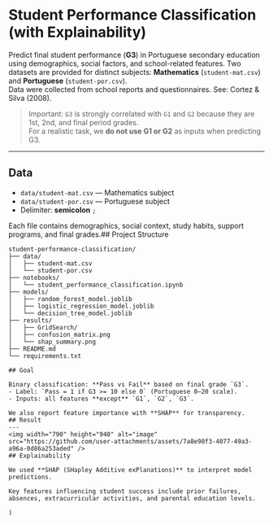 # Student Performance Classification (with Explainability)

Predict final student performance (**G3**) in Portuguese secondary education using demographics, social factors, and school-related features. Two datasets are provided for distinct subjects: **Mathematics** (`student-mat.csv`) and **Portuguese** (`student-por.csv`).  
Data were collected from school reports and questionnaires. See: Cortez & Silva (2008).

> Important: `G3` is strongly correlated with `G1` and `G2` because they are 1st, 2nd, and final period grades.  
> For a realistic task, we **do not use G1 or G2** as inputs when predicting G3.

---
## Data

- `data/student-mat.csv` — Mathematics subject  
- `data/student-por.csv` — Portuguese subject  
- Delimiter: **semicolon** `;`

Each file contains demographics, social context, study habits, support programs, and final grades.## Project Structure

```plaintext
student-performance-classification/
├── data/
│   ├── student-mat.csv
│   └── student-por.csv
├── notebooks/
│   └── student_performance_classification.ipynb
├── models/
│   ├── random_forest_model.joblib
│   ├── logistic_regression_model.joblib
│   └── decision_tree_model.joblib
├── results/
│   ├── GridSearch/
│   ├── confusion_matrix.png
│   └── shap_summary.png
├── README.md
└── requirements.txt

## Goal

Binary classification: **Pass vs Fail** based on final grade `G3`.  
- Label: `Pass = 1 if G3 >= 10 else 0` (Portuguese 0–20 scale).  
- Inputs: all features **except** `G1`, `G2`, `G3`.

We also report feature importance with **SHAP** for transparency.
## Result
---
<img width="790" height="940" alt="image" src="https://github.com/user-attachments/assets/7a8e98f3-4077-49a3-a96a-0d86a253aded" />
## Explainability

We used **SHAP (SHapley Additive exPlanations)** to interpret model predictions.  

Key features influencing student success include prior failures, absences, extracurricular activities, and parental education levels.

)


